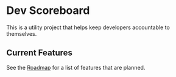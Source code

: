# Dev Scoreboard

This is a utility project that helps keep developers accountable to themselves.

## Current Features

See the [Roadmap](documentation/roadmap.md) for a list of features that are planned.
